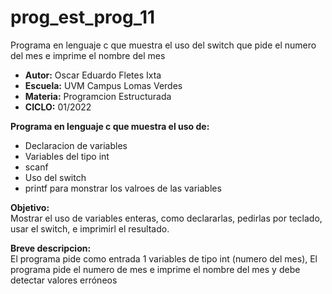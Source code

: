 # prog_est_prog_11
Programa en lenguaje c que muestra el uso del switch que pide el numero del mes e imprime el nombre del mes 
* <b> Autor:</b> Oscar Eduardo Fletes Ixta
* <b> Escuela:</b> UVM Campus Lomas Verdes
* <b> Materia:</b> Programcion Estructurada
* <b> CICLO:</b> 01/2022

<b> Programa en lenguaje c que muestra el uso de:</b>
* Declaracion de variables 
* Variables del tipo int
* scanf
* Uso del switch
* printf para monstrar los valroes de las variables

<b> Objetivo:</b>
<br>
Mostrar el uso de variables enteras, como declararlas, pedirlas por teclado, usar el switch, e imprimirl el resultado.

<b> Breve descripcion:</b>
<br>
El programa pide como entrada 1 variables de tipo int (numero del mes),
El programa pide el numero de mes e imprime el nombre del mes y debe detectar valores erróneos

